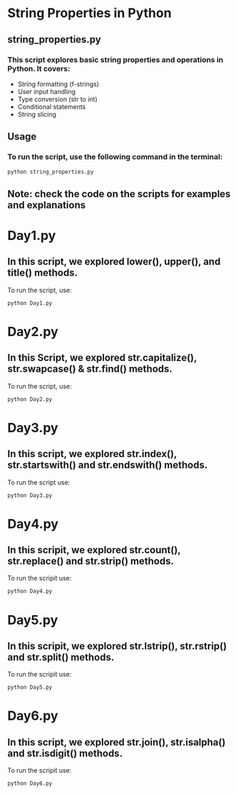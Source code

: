 # String Properties in Python

## string_properties.py

### This script explores basic string properties and operations in Python. It covers:

- String formatting (f-strings)
- User input handling
- Type conversion (str to int)
- Conditional statements
- String slicing

## Usage

### To run the script, use the following command in the terminal:
``` sh
python string_properties.py

```

## Note: check the code on the scripts for examples and explanations 

# Day1.py

## In this script, we explored lower(), upper(), and title() methods.

To run the script, use:
```sh
python Day1.py
```

# Day2.py

## In this Script, we explored str.capitalize(), str.swapcase() & str.find() methods.

To run the script, use:
```sh 
python Day2.py

```

# Day3.py

## In this script, we explored str.index(), str.startswith() and str.endswith() methods.

To run the script use:

```sh
python Day3.py
```

# Day4.py 

## In this scripit, we explored str.count(), str.replace() and str.strip() methods.

To run the scripit use:

```sh
python Day4.py
```

# Day5.py 

## In this scripit, we explored str.lstrip(), str.rstrip() and str.split() methods.

To run the scripit use:

```sh
python Day5.py
```

# Day6.py

## In this script, we explored str.join(), str.isalpha() and str.isdigit() methods.

To run the scripit use:

```sh
python Day6.py
```
